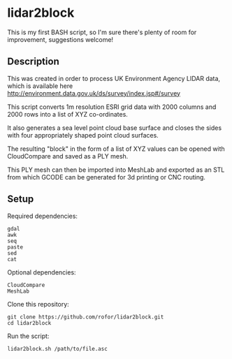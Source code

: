 

# lidar2block

This is my first BASH script, so I'm sure there's plenty of room for improvement, suggestions welcome!

## Description

This was created in order to process UK Environment Agency LIDAR data, which is available here http://environment.data.gov.uk/ds/survey/index.jsp#/survey

This script converts 1m resolution ESRI grid data with 2000 columns and 2000 rows into a list of XYZ co-ordinates.

It also generates a sea level point cloud base surface and closes the sides with four appropriately shaped point cloud surfaces.

The resulting "block" in the form of a list of XYZ values can be opened with CloudCompare and saved as a PLY mesh.

This PLY mesh can then be imported into MeshLab and exported as an STL from which GCODE can be generated for 3d printing or CNC routing.

## Setup

Required dependencies:

    gdal
    awk
    seq
    paste
    sed
    cat

Optional dependencies:

    CloudCompare
    MeshLab

Clone this repository:

    git clone https://github.com/rofor/lidar2block.git
    cd lidar2block

Run the script:

    lidar2block.sh /path/to/file.asc
